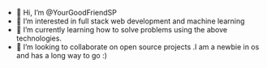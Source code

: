 - 👋 Hi, I’m @YourGoodFriendSP
- 👀 I’m interested in full stack web development and machine learning
- 🌱 I’m currently learning how to solve problems using the above technologies.
- 💞️ I’m looking to collaborate on open source projects .I am a newbie in os and has a long way to go :)

<!---
YourGoodFriendSP/YourGoodFriendSP is a ✨ special ✨ repository because its `README.md` (this file) appears on your GitHub profile.
You can click the Preview link to take a look at your changes.
--->
